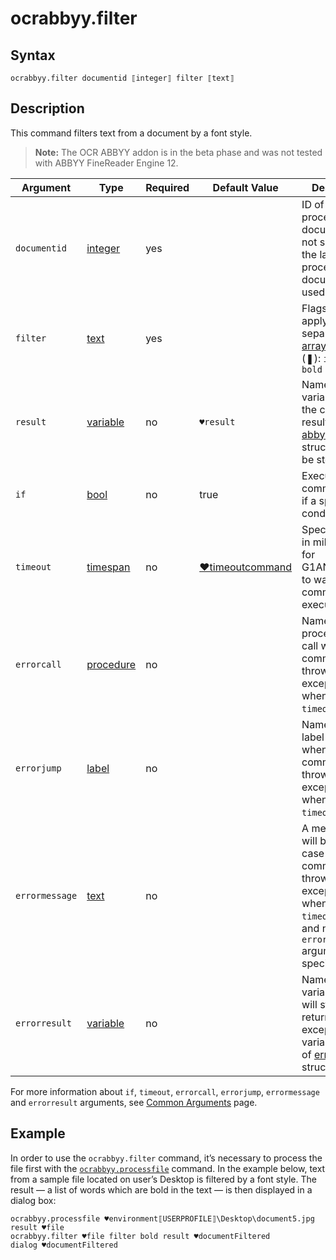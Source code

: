 # ocrabbyy.filter

## Syntax

```G1ANT
ocrabbyy.filter documentid ⟦integer⟧ filter ⟦text⟧
```

## Description

This command filters text from a document by a font style.

> **Note:** The OCR ABBYY addon is in the beta phase and was not tested with ABBYY FineReader Engine 12.

| Argument | Type | Required | Default Value | Description |
| -------- | ---- | -------- | ------------- | ----------- |
|`documentid`| [integer](../../G1ANT.Language/Structures/IntegerStructure.md) | yes |  | ID of a processed document. If not specified, the last processed document is used |
|`filter`| [text](../../G1ANT.Language/Structures/TextStructure.md) | yes |  | Flags of filter to apply, separated by [array separator](../../../appendices/special-characters/array-separator.md) (❚): `italic`, `bold` |
| `result`       | [variable](../../G1ANT.Language/Structures/VariableStructure.md) | no       | `♥result`                                                   | Name of a variable where the command's result (of [abbyydocument](../Structures/AbbyyDocumentStructure.md) structure) will be stored |
| `if`           | [bool](../../G1ANT.Language/Structures/BooleanStructure.md) | no       | true                                                        | Executes the command only if a specified condition is true   |
| `timeout`      | [timespan](../../G1ANT.Language/Structures/TimeSpanStructure.md) | no       | [♥timeoutcommand](../../G1ANT.Addon.Core/Variables/TimeoutCommandVariable.md) | Specifies time in milliseconds for G1ANT.Robot to wait for the command to be executed |
| `errorcall`    | [procedure](../../G1ANT.Language/Structures/ProcedureStructure.md) | no       |                                                             | Name of a procedure to call when the command throws an exception or when a given `timeout` expires |
| `errorjump`    | [label](../../G1ANT.Language/Structures/LabelStructure.md) | no       |                                                             | Name of the label to jump to when the command throws an exception or when a given `timeout` expires |
| `errormessage` | [text](../../G1ANT.Language/Structures/TextStructure.md) | no       |                                                             | A message that will be shown in case the command throws an exception or when a given `timeout` expires, and no `errorjump` argument is specified |
| `errorresult`  | [variable](../../G1ANT.Language/Structures/VariableStructure.md) | no       |                                                             | Name of a variable that will store the returned exception. The variable will be of [error](../../G1ANT.Language/Structures/ErrorStructure.md) structure  |

For more information about `if`, `timeout`, `errorcall`, `errorjump`, `errormessage` and `errorresult` arguments, see [Common Arguments](../../../appendices/common-arguments.md) page.

## Example

In order to use the `ocrabbyy.filter` command, it’s necessary to process the file first with the [`ocrabbyy.processfile`](OcrAbbyyProcessFileCommand.md) command. In the example below, text from a sample file located on user’s Desktop is filtered by a font style. The result — a list of words which are bold in the text — is then displayed in a dialog box:

```G1ANT
ocrabbyy.processfile ♥environment⟦USERPROFILE⟧\Desktop\document5.jpg result ♥file
ocrabbyy.filter ♥file filter bold result ♥documentFiltered
dialog ♥documentFiltered
```

